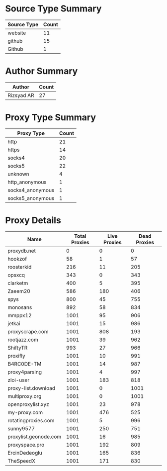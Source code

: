 # Source Type Summary

| Source Type | Count |
|-------------|-------|
| website | 11 |
| github | 15 |
| Github | 1 |


# Author Summary

| Author | Count |
|--------|-------|
| Rizsyad AR | 27 |


# Proxy Type Summary

| Proxy Type | Count |
|------------|-------|
| http | 21 |
| https | 14 |
| socks4 | 20 |
| socks5 | 22 |
| unknown | 4 |
| http_anonymous | 1 |
| socks4_anonymous | 1 |
| socks5_anonymous | 1 |


# Proxy Details

| Name | Total Proxies | Live Proxies | Dead Proxies |
|------|---------------|--------------|---------------|
| proxydb.net | 0 | 0 | 0 |
| hookzof | 58 | 1 | 57 |
| roosterkid | 216 | 11 | 205 |
| opsxcq | 343 | 0 | 343 |
| clarketm | 400 | 5 | 395 |
| Zaeem20 | 586 | 180 | 406 |
| spys | 800 | 45 | 755 |
| monosans | 892 | 58 | 834 |
| mmppx12 | 1001 | 95 | 906 |
| jetkai | 1001 | 15 | 986 |
| proxyscrape.com | 1001 | 808 | 193 |
| rootjazz.com | 1001 | 39 | 962 |
| ShiftyTR | 993 | 27 | 966 |
| proxifly | 1001 | 10 | 991 |
| B4RC0DE-TM | 1001 | 14 | 987 |
| proxy4parsing | 1001 | 4 | 997 |
| zloi-user | 1001 | 183 | 818 |
| proxy-list.download | 1001 | 0 | 1001 |
| multiproxy.org | 1001 | 0 | 1001 |
| openproxylist.xyz | 1001 | 23 | 978 |
| my-proxy.com | 1001 | 476 | 525 |
| rotatingproxies.com | 1001 | 5 | 996 |
| sunny9577 | 1001 | 250 | 751 |
| proxylist.geonode.com | 1001 | 16 | 985 |
| proxyspace.pro | 1001 | 192 | 809 |
| ErcinDedeoglu | 1001 | 165 | 836 |
| TheSpeedX | 1001 | 171 | 830 |
